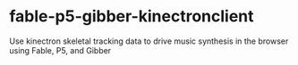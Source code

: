 # fable-p5-gibber-kinectronclient
Use kinectron skeletal tracking data to drive music synthesis in the browser using Fable, P5, and Gibber
